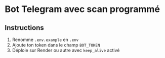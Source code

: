 # Bot Telegram avec scan programmé

## Instructions

1. Renomme `.env.example` en `.env`
2. Ajoute ton token dans le champ `BOT_TOKEN`
3. Déploie sur Render ou autre avec `keep_alive` activé

